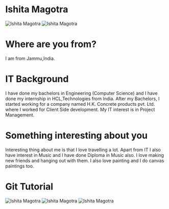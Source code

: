 # Ishita Magotra




![Ishita Magotra](https://github.com/illinoistech-itm/imagotra/blob/master/ITMD521/Week-01/images/me.jpg)
![Ishita Magotra](https://github.com/illinoistech-itm/imagotra/blob/master/ITMD521/Week-01/images/nasa.jpg)

# Where are you from?
I am from Jammu,India.

# IT Background
I have done my bachelors in Engineering (Computer Science) and I have done my internship in HCL,Technologies from India. After my Bachelors, I started working for a company named H.K. Concrete products pvt. Ltd. where I worked for Client Side development. My IT interest is in Project Management.

# Something interesting about you

Interesting thing about me is that I love travelling a lot. Apart from IT I also have interest in Music and I have done Diploma in Music also. I love making new friends and hanging out with them. I also love painting and I do canvas paintings too. 

# Git Tutorial
![Ishita Magotra](https://github.com/illinoistech-itm/imagotra/blob/master/ITMD521/Week-01/images/badge1.PNG)
![Ishita Magotra](https://github.com/illinoistech-itm/imagotra/blob/master/ITMD521/Week-01/images/badge2.PNG)
![Ishita Magotra](https://github.com/illinoistech-itm/imagotra/blob/master/ITMD521/Week-01/images/badge3.PNG)





